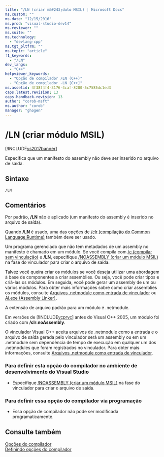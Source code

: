 ```yaml
---
title: "/LN (criar m&#243;dulo MSIL) | Microsoft Docs"
ms.custom: ""
ms.date: "12/15/2016"
ms.prod: "visual-studio-dev14"
ms.reviewer: ""
ms.suite: ""
ms.technology: 
  - "devlang-cpp"
ms.tgt_pltfrm: ""
ms.topic: "article"
f1_keywords: 
  - "/LN"
dev_langs: 
  - "C++"
helpviewer_keywords: 
  - "Opção de compilador /LN (C++)"
  - "Opção de compilador -LN [C++]"
ms.assetid: 4f38f4f4-3176-4caf-8200-5c7585dc1ed3
caps.latest.revision: 13
caps.handback.revision: 13
author: "corob-msft"
ms.author: "corob"
manager: "ghogen"
---
```

# /LN (criar m&#243;dulo MSIL)
[!INCLUDE[vs2017banner](../../assembler/inline/includes/vs2017banner.md)]

Especifica que um manifesto do assembly não deve ser inserido no arquivo de saída.  
  
## Sintaxe  
  
```  
/LN  
```  
  
## Comentários  
 Por padrão, **\/LN** não é aplicado \(um manifesto do assembly é inserido no arquivo de saída\).  
  
 Quando **\/LN** é usado, uma das opções de [\/clr \(compilação do Common Language Runtime\)](../../build/reference/clr-common-language-runtime-compilation.md) também deve ser usado.  
  
 Um programa gerenciado que não tem metadados de um assembly no manifesto é chamado em um módulo.  Se você compila com [\/c \(compilar sem vinculação\)](../../build/reference/c-compile-without-linking.md) e **\/LN**, especifique [\/NOASSEMBLY \(criar um módulo MSIL\)](../../build/reference/noassembly-create-a-msil-module.md) na fase do vinculador para criar o arquivo de saída.  
  
 Talvez você queira criar os módulos se você deseja utilizar uma abordagem à base de componentes a criar assemblies.  Ou seja, você pode criar tipos e criá\-las os módulos.  Em seguida, você pode gerar um assembly de um ou vários módulos.  Para obter mais informações sobre como criar assemblies os módulos, consulte [Arquivos .netmodule como entrada de vinculador](../Topic/.netmodule%20Files%20as%20Linker%20Input.md) ou [Al.exe \(Assembly Linker\)](../Topic/Al.exe%20\(Assembly%20Linker\).md).  
  
 A extensão de arquivo padrão para um módulo é .netmodule.  
  
 Em versões de [!INCLUDE[vcprvc](../../build/includes/vcprvc_md.md)] antes do Visual C\+\+ 2005, um módulo foi criado com **\/clr:noAssembly**.  
  
 O vinculador Visual C\+\+ aceita arquivos de .netmodule como a entrada e o arquivo de saída gerada pelo vinculador será um assembly ou em um .netmodule sem dependência de tempo de execução em qualquer um dos .netmodules que foram registrados no vinculador.  Para obter mais informações, consulte [Arquivos .netmodule como entrada de vinculador](../Topic/.netmodule%20Files%20as%20Linker%20Input.md).  
  
### Para definir esta opção do compilador no ambiente de desenvolvimento do Visual Studio  
  
-   Especifique [\/NOASSEMBLY \(criar um módulo MSIL\)](../../build/reference/noassembly-create-a-msil-module.md) na fase do vinculador para criar o arquivo de saída.  
  
### Para definir essa opção do compilador via programação  
  
-   Essa opção de compilador não pode ser modificada programaticamente.  
  
## Consulte também  
 [Opções do compilador](../../build/reference/compiler-options.md)   
 [Definindo opções do compilador](../Topic/Setting%20Compiler%20Options.md)